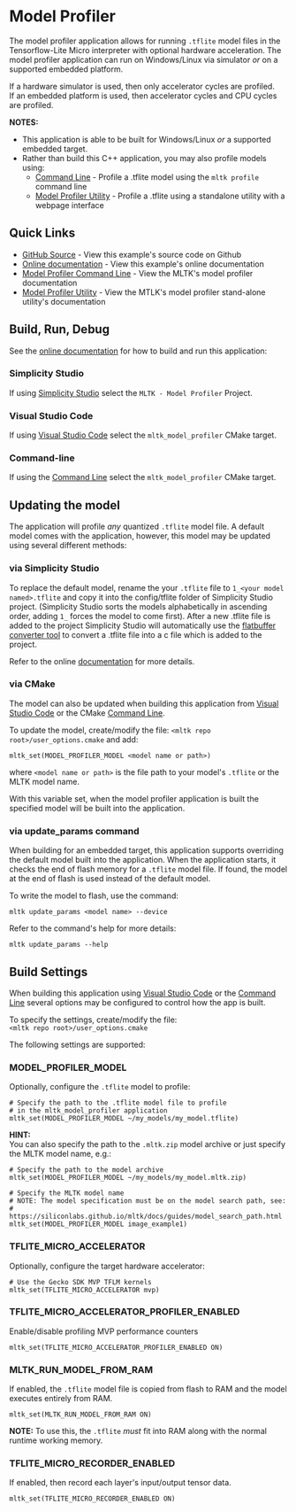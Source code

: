 # Model Profiler

The model profiler application allows for running `.tflite` model files in the Tensorflow-Lite Micro interpreter with optional hardware acceleration.
The model profiler application can run on Windows/Linux via simulator _or_ on a supported embedded platform.

If a hardware simulator is used, then only accelerator cycles are profiled.  
If an embedded platform is used, then accelerator cycles and CPU cycles are profiled.


__NOTES:__  
- This application is able to be built for Windows/Linux _or_ a supported embedded target.
- Rather than build this C++ application, you may also profile models using:  
  - [Command Line](https://siliconlabs.github.io/mltk/docs/guides/model_profiler.html) - Profile a .tflite model using the `mltk profile` command line
  - [Model Profiler Utility](https://siliconlabs.github.io/mltk/docs/guides/model_profiler_utility.html) - Profile a .tflite using a standalone utility with a webpage interface


## Quick Links

- [GitHub Source](https://github.com/SiliconLabs/mltk/tree/master/cpp/shared/apps/model_profiler) - View this example's source code on Github
- [Online documentation](https://siliconlabs.github.io/mltk/docs/cpp_development/examples/model_profiler.html) - View this example's online documentation
- [Model Profiler Command Line](https://siliconlabs.github.io/mltk/docs/guides/model_profiler.html) - View the MLTK's model profiler documentation
- [Model Profiler Utility](https://siliconlabs.github.io/mltk/docs/guides/model_profiler_utility.html) - View the MTLK's model profiler stand-alone utility's documentation



## Build, Run, Debug

See the [online documentation](https://siliconlabs.github.io/mltk/docs/cpp_development/index.html) for how to build and run this application:


### Simplicity Studio

If using [Simplicity Studio](https://siliconlabs.github.io/mltk/docs/cpp_development/simplicity_studio.html) select the `MLTK - Model Profiler` Project.

### Visual Studio Code
If using [Visual Studio Code](https://siliconlabs.github.io/mltk/docs/cpp_development/vscode.html) select the `mltk_model_profiler` CMake target.

### Command-line

If using the [Command Line](https://siliconlabs.github.io/mltk/docs/cpp_development/command_line.html) select the `mltk_model_profiler` CMake target.  



## Updating the model

The application will profile _any_ quantized `.tflite` model file. 
A default model comes with the application, however, this model may be updated 
using several different methods:


### via Simplicity Studio

To replace the default model, rename the your `.tflite` file to
`1_<your model named>.tflite` and copy it into the config/tflite folder of Simplicity Studio
project. (Simplicity Studio sorts the models alphabetically in ascending order, adding `1_` 
forces the model to come first). After a new .tflite file is added to the 
project Simplicity Studio will automatically use the 
[flatbuffer converter tool](https://docs.silabs.com/gecko-platform/latest/machine-learning/tensorflow/flatbuffer-conversion)
to convert a .tflite file into a c file which is added to the project.

Refer to the online [documentation](https://docs.silabs.com/gecko-platform/latest/machine-learning/tensorflow/guide-replace-model#updating-or-replacing-the--tflite-file-in-a-project) for more details.


### via CMake

The model can also be updated when building this application from [Visual Studio Code](https://siliconlabs.github.io/mltk/docs/cpp_development/vscode.html)
or the CMake [Command Line](https://siliconlabs.github.io/mltk/docs/command_line.html).

To update the model, create/modify the file: `<mltk repo root>/user_options.cmake`
and add:

```
mltk_set(MODEL_PROFILER_MODEL <model name or path>)
```

where `<model name or path>` is the file path to your model's `.tflite` 
or the MLTK model name.

With this variable set, when the model profiler application is built the 
specified model will be built into the application.


### via update_params command

When building for an embedded target, this application supports overriding the default model built into the application.
When the application starts, it checks the end of flash memory for a `.tflite` model file. If found, the model
at the end of flash is used instead of the default model.

To write the model to flash, use the command:

```shell
mltk update_params <model name> --device
```

Refer to the command's help for more details:

```shell
mltk update_params --help
```




## Build Settings

When building this application using [Visual Studio Code](https://siliconlabs.github.io/mltk/docs/cpp_development/vscode.html) 
or the [Command Line](https://siliconlabs.github.io/mltk/docs/cpp_development/command_line.html) several options may be configured 
to control how the app is built.

To specify the settings, create/modify the file:  
`<mltk repo root>/user_options.cmake`


The following settings are supported:


### MODEL_PROFILER_MODEL

Optionally, configure the `.tflite` model to profile:

```shell
# Specify the path to the .tflite model file to profile
# in the mltk_model_profiler application
mltk_set(MODEL_PROFILER_MODEL ~/my_models/my_model.tflite)
```

__HINT:__  
You can also specify the path to the `.mltk.zip` model archive or just specify the MLTK model name, e.g.:

```shell
# Specify the path to the model archive
mltk_set(MODEL_PROFILER_MODEL ~/my_models/my_model.mltk.zip)

# Specify the MLTK model name
# NOTE: The model specification must be on the model search path, see:
#       https://siliconlabs.github.io/mltk/docs/guides/model_search_path.html
mltk_set(MODEL_PROFILER_MODEL image_example1)
```




### TFLITE_MICRO_ACCELERATOR

Optionally, configure the target hardware accelerator:

```shell
# Use the Gecko SDK MVP TFLM kernels
mltk_set(TFLITE_MICRO_ACCELERATOR mvp)
```


### TFLITE_MICRO_ACCELERATOR_PROFILER_ENABLED

Enable/disable profiling MVP performance counters

```shell
mltk_set(TFLITE_MICRO_ACCELERATOR_PROFILER_ENABLED ON)
```


### MLTK_RUN_MODEL_FROM_RAM

If enabled, the `.tflite` model file is copied from flash to RAM
and the model executes entirely from RAM.

```shell
mltk_set(MLTK_RUN_MODEL_FROM_RAM ON)
```

__NOTE:__ To use this, the `.tflite` _must_ fit into RAM along with the normal runtime working memory.


### TFLITE_MICRO_RECORDER_ENABLED

If enabled, then record each layer's input/output tensor data.

```shell
mltk_set(TFLITE_MICRO_RECORDER_ENABLED ON)
```
